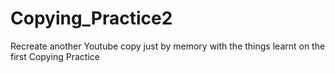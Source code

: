 # Copying_Practice2

Recreate another Youtube copy just by memory with the things learnt on the first Copying Practice